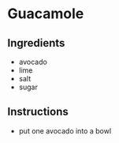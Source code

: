 # Guacamole
## Ingredients
* avocado
* lime
* salt
* sugar
## Instructions
* put one avocado into a bowl
